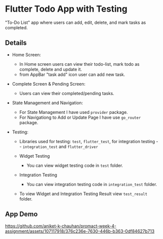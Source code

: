 # Flutter Todo App with Testing

"To-Do List" app where users can add, edit, delete, and mark tasks as completed.

## Details

- Home Screen:

  - In Home screen users can view their todo-list, mark todo as complete, delete and update it.
  - from AppBar "task add" icon user can add new task.

- Complete Screen & Pending Screen:

  - Users can view their completed/pending tasks.

- State Management and Navigation:

  - For State Management I have used `provider` package.
  - For Navigationg to Add or Update Page I have use `go_router` package.

- Testing:
  - Libraries used for testing: `test`, `flutter_test`, for integration testing -- `integration_test` and `flutter_driver`
  - Widget Testing

    - You can view widget testing code in `test` folder.

  - Integration Testing

    - You can view integration testing code in `integration_test` folder.

  - To view Widget and Integration Testing Result view `test_result` folder.

## App Demo

https://github.com/aniket-k-chauhan/promact-week-4-assignment/assets/107117918/376c236e-7630-446b-b363-0df84627b713
